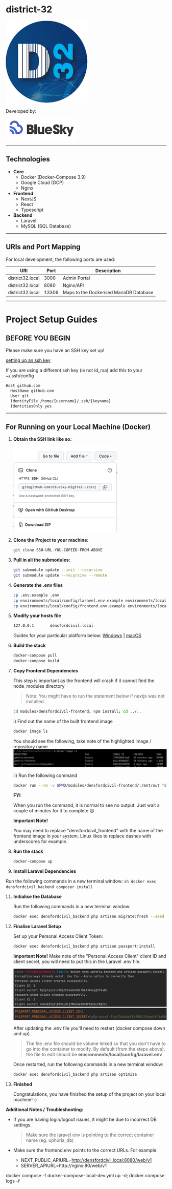 # district-32

<img alt="densfordcivil Logo" height="256" src="/!README/logo.png" width="256"/>

Developed by:

![BlueSky Logo](/!README/BlueSkyEmailSignature.png)

---

## Technologies

- **Core**
    - Docker (Docker-Compose 3.9)
    - Google Cloud (GCP)
    - Nginx
- **Frontend**
    - NextJS
    - React
    - Typescript
- **Backend**
    - Laravel
    - MySQL (SQL Database)

---

## URIs and Port Mapping

For local development, the following ports are used:

| URI              | Port  | Description                             |
|------------------|-------|-----------------------------------------|
| district32.local | 3000  | Admin Portal                            |
| district32.local | 8080  | Nginx/API                               |
| district32.local | 13306 | Maps to the Dockerised MariaDB Database |

---

# Project Setup Guides

## BEFORE YOU BEGIN
Please make sure you have an SSH key set up!

[setting up an ssh key](https://gist.github.com/developius/c81f021eb5c5916013dc)

If you are using a different ssh key (ie not id_rsa) add this to your ~/.ssh/config
```text
Host github.com
  HostName github.com
  User git
  IdentityFile /home/{username}/.ssh/{keyname}
  IdentitiesOnly yes
```

---
## For Running on your Local Machine (Docker)

1. **Obtain the SSH link like so:**

   ![Step 1.a](/!README/Instruction-01.png)

2. **Clone the Project to your machine:**

    ```sh
    git clone SSH-URL-YOU-COPIED-FROM-ABOVE
    ```

3. **Pull in all the submodules:**

    ```sh
    git submodule update --init --recursive
    git submodule update --recursive --remote
    ```

4. **Generate the .env files**

    ```sh
    cp .env.example .env
    cp environments/local/config/laravel.env.example environments/local/config/laravel.env
    cp environments/local/config/frontend.env.example environments/local/config/frontend.env
    ```

5. **Modify your hosts file**

    ```txt
    127.0.0.1       densfordcivil.local
    ```

   Guides for your particular platform below:
   [Windows](https://wiki.bsdl.dev/books/local-development/page/windows) | [macOS](https://wiki.bsdl.dev/books/local-development/page/macos)

6. **Build the stack**

    ```sh
   docker-compose pull
   docker-compose build
    ```

7. **Copy Frontend Dependencies**

   This step is important as the frontend will crash if it cannot find the node_modules directory
   
   > Note: You might have to run the statement below if nextjs was not installed
    ```sh
    cd modules/densfordcivil-frontend; npm install; cd ../..
    ```

   i) Find out the name of the built frontend image

    ```sh
    docker image ls
    ```

   You should see the following, take note of the highlighted image / repository name
   ![Step 7.a](/!README/Instruction-02.png)

   ii) Run the following command

    ```sh
    docker run --rm -v $PWD/modules/densfordcivil-frontend/:/mnt/out "densfordcivil-frontend" /bin/cp -r /app/node_modules/ /mnt/out/
    ```

   **FYI**

   When you run the command, it is normal to see no output. Just wait a couple of minutes for it to complete 😄

   **Important Note!**

   You may need to replace "densfordcivil_frontend" with the name of the frontend image in your system. Linux likes to replace
   dashes with underscores for example.

9. **Run the stack**

    ```sh
    docker-compose up
    ```

10. **Install Laravel Dependencies**

   Run the following commands in a new terminal window:
    ```sh
    docker exec densfordcivil_backend composer install
    ```

11. **Initialise the Database**

    Run the following commands in a new terminal window:
    ```sh
    docker exec densfordcivil_backend php artisan migrate:fresh --seed
    ```

12. **Finalise Laravel Setup**

    Set up your Personal Access Client Token:
    ```sh
    docker exec densfordcivil_backend php artisan passport:install
    ```

    **Important Note!**
    Make note of the "Personal Access Client" client ID and client secret, you will need to put this in the Laravel .env file.

    ![Step 11.a](/!README/Instruction-04.png)
    ![Step 11.b](/!README/Instruction-05.png)

    After updating the .env file you'll need to restart (docker compose down and up).
    > The file .env file should be volume linked so that you don't have to go into the container to modify. By default (from the steps above), the file to edit should be **environments/local/config/laravel.env**

    Once restarted, run the following commands in a new terminal window:
    ```sh
    docker exec densfordcivil_backend php artisan optimize
    ```

13. **Finished**

    Congratulations, you have finished the setup of the project on your local machine! :)


**Additional Notes / Troubleshooting:**
- If you are having login/logout issues, it might be due to incorrect DB settings.
  > Make sure the laravel env is pointing to the correct container name (eg. uphoria_db)

- Make sure the frontend.env points to the correct URLs. For example:
    - NEXT_PUBLIC_APIURL=http://densfordcivil.local:8080/web/v1
    - SERVER_APIURL=http://nginx:80/web/v1


docker compose -f docker-compose-local-dev.yml up -d; docker compose logs -f
